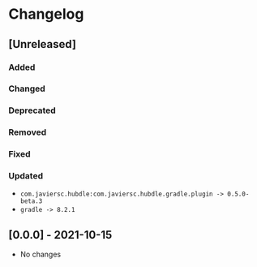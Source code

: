 # Changelog

## [Unreleased]

### Added

### Changed

### Deprecated

### Removed

### Fixed

### Updated

- `com.javiersc.hubdle:com.javiersc.hubdle.gradle.plugin -> 0.5.0-beta.3`
- `gradle -> 8.2.1`

## [0.0.0] - 2021-10-15

- No changes
